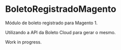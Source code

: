 # BoletoRegistradoMagento

Módulo de boleto registrado para Magento 1.

Utilizando a API da Boleto Cloud para gerar o mesmo.

Work in progress.
